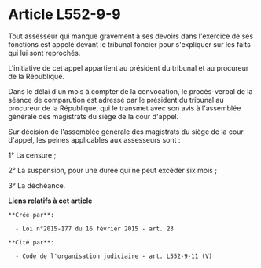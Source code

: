 # Article L552-9-9

Tout assesseur qui manque gravement à ses devoirs dans l'exercice de ses fonctions est appelé devant le tribunal foncier pour
s'expliquer sur les faits qui lui sont reprochés.

L'initiative de cet appel appartient au président du tribunal et au procureur de la République.

Dans le délai d'un mois à compter de la convocation, le procès-verbal de la séance de comparution est adressé par le
président du tribunal au procureur de la République, qui le transmet avec son avis à l'assemblée générale des magistrats du
siège de la cour d'appel.

Sur décision de l'assemblée générale des magistrats du siège de la cour d'appel, les peines applicables aux assesseurs sont :

1° La censure ;

2° La suspension, pour une durée qui ne peut excéder six mois ;

3° La déchéance.

**Liens relatifs à cet article**

	**Créé par**:

	  - Loi n°2015-177 du 16 février 2015 - art. 23

	**Cité par**:

	  - Code de l'organisation judiciaire - art. L552-9-11 (V)
